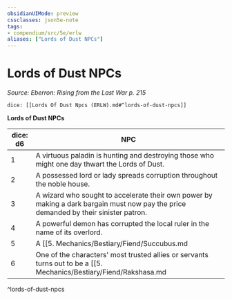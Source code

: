 ```yaml
---
obsidianUIMode: preview
cssclasses: json5e-note
tags:
- compendium/src/5e/erlw
aliases: ["Lords of Dust NPCs"]
---
```

# Lords of Dust NPCs
*Source: Eberron: Rising from the Last War p. 215* 

`dice: [[Lords Of Dust Npcs (ERLW).md#^lords-of-dust-npcs]]`

**Lords of Dust NPCs**

| dice: d6 | NPC |
|----------|-----|
| 1 | A virtuous paladin is hunting and destroying those who might one day thwart the Lords of Dust. |
| 2 | A possessed lord or lady spreads corruption throughout the noble house. |
| 3 | A wizard who sought to accelerate their own power by making a dark bargain must now pay the price demanded by their sinister patron. |
| 4 | A powerful demon has corrupted the local ruler in the name of its overlord. |
| 5 | A [[5. Mechanics/Bestiary/Fiend/Succubus.md|succubus]] or [[5. Mechanics/Bestiary/Fiend/Incubus.md|incubus]] tempts a mercenary warlord to engage in greater and greater battles. |
| 6 | One of the characters' most trusted allies or servants turns out to be a [[5. Mechanics/Bestiary/Fiend/Rakshasa.md|rakshasa]] in disguise. |
^lords-of-dust-npcs